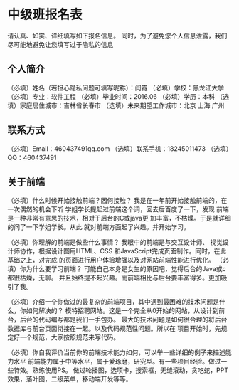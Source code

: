 # 中级班报名表

请认真、如实、详细填写如下报名信息。
同时，为了避免您个人信息泄露，我们尽可能地避免让您填写过于隐私的信息
## 个人简介

（必填）姓名（若担心隐私问题可填写昵称）：闫霓
（必填）学校：黑龙江大学
（必填）专业：软件工程
（必填）毕业时间：2016.06
（必填）学历：本科
（选填）家庭居住城市：吉林省长春市
（选填）未来期望工作城市：北京 上海 广州

## 联系方式

（必填）Email：460437491qq.com
（选填）联系手机：18245011473
（选填）QQ：460437491

## 关于前端

（必填）什么时候开始接触前端？因何接触？
我是在一年前开始接触前端的，在一次偶然的机会下听
学姐学长提起过前端这个词，回去后百度了一下，发现
前端是一种非常有意思的技术，相对于后台的C或java更
加丰富，不枯燥。于是就详细的问了一下学姐学长。从此
就对前端方面起了兴趣。并开始学习。

（必填）你理解的前端是做些什么事情？
我眼中的前端是与交互设计师、 视觉设计师协作，根据设计图用HTML、CSS
和JavaScript完成页面制作。同时，在此基础之上，对完成
的页面进行用户体验增强以及对网站前端性能进行优化。
（必填）你为什么要学习前端？
可能自己本身是女生的原因吧，觉得后台的Java或c都很枯燥，无聊。
并且始终提不起兴趣。而前端相比与后台要丰富得多。更加吸引了我。

（必填）介绍一个你做过的最复杂的前端项目，其中遇到最困难的技术问题是什么，你如何解决的？
模特招聘网站。这是一个完全从0开始的网站，从设计到前台，后台的代码编写都是我们一手包办。
最大的技术问题是如何很合理的将后台数据库与前台页面衔接在一起。以及代码规范性问题。所以在
项目开始时，先规定好一个规范，大家按照规范来写代码。

（必填）你自我评价当前你的前端技术能力如何，可以举一些详细的例子来描述能力水平
前端能力属于中等水平，属于爱琢磨，研究型。有一些项目经验。做过一些特效。熟练使用PS。
做过轮播图，选项卡，搜索框，无缝滚动，贪吃蛇，PPT效果，落叶图，二级菜单，移动端开发等等。
